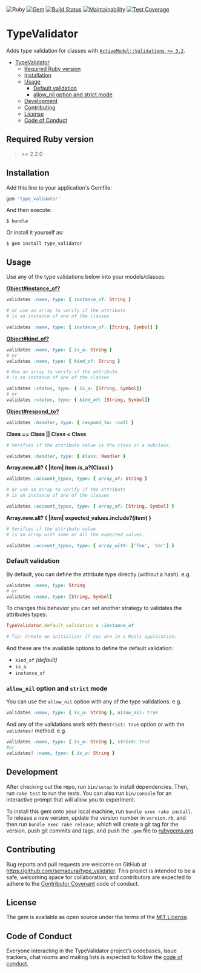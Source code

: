 ![Ruby](https://img.shields.io/badge/ruby-2.2+-ruby.svg?colorA=99004d&colorB=cc0066)
[![Gem](https://img.shields.io/gem/v/type_validator.svg?style=flat-square)](https://rubygems.org/gems/type_validator)
[![Build Status](https://travis-ci.com/serradura/type_validator.svg?branch=master)](https://travis-ci.com/serradura/type_validator)
[![Maintainability](https://api.codeclimate.com/v1/badges/cf8b233beedae37b82dd/maintainability)](https://codeclimate.com/github/serradura/type_validator/maintainability)
[![Test Coverage](https://api.codeclimate.com/v1/badges/cf8b233beedae37b82dd/test_coverage)](https://codeclimate.com/github/serradura/type_validator/test_coverage)

# TypeValidator

Adds type validation for classes with [`ActiveModel::Validations >= 3.2`](https://api.rubyonrails.org/classes/ActiveModel/Validations.html).

- [TypeValidator](#typevalidator)
  - [Required Ruby version](#required-ruby-version)
  - [Installation](#installation)
  - [Usage](#usage)
    - [Default validation](#default-validation)
    - [allow_nil option and strict mode](#allow_nil-option-and-strict-mode)
  - [Development](#development)
  - [Contributing](#contributing)
  - [License](#license)
  - [Code of Conduct](#code-of-conduct)

## Required Ruby version
> \>= 2.2.0

## Installation

Add this line to your application's Gemfile:

```ruby
gem 'type_validator'
```

And then execute:

    $ bundle

Or install it yourself as:

    $ gem install type_validator

## Usage

Use any of the type validations below into your models/classes:

**[Object#instance_of?](https://ruby-doc.org/core-2.6.4/Object.html#method-i-instance_of-3F)**

```ruby
validates :name, type: { instance_of: String }

# or use an array to verify if the attribute
# is an instance of one of the classes

validates :name, type: { instance_of: [String, Symbol] }
```

**[Object#kind_of?](https://ruby-doc.org/core-2.6.4/Object.html#method-i-kind_of-3F)**

```ruby
validates :name, type: { is_a: String }
# or
validates :name, type: { kind_of: String }

# Use an array to verify if the attribute
# is an instance of one of the classes

validates :status, type: { is_a: [String, Symbol]}
# or
validates :status, type: { kind_of: [String, Symbol]}
```

**[Object#respond_to?](https://ruby-doc.org/core-2.6.4/Object.html#method-i-respond_to-3F)**

```ruby
validates :handler, type: { respond_to: :call }
```

**Class == Class || Class < Class**

```ruby
# Verifies if the attribute value is the class or a subclass.

validates :handler, type: { klass: Handler }
```

**Array.new.all? { |item| item.is_a?(Class) }**

```ruby
validates :account_types, type: { array_of: String }

# or use an array to verify if the attribute
# is an instance of one of the classes

validates :account_types, type: { array_of: [String, Symbol] }
```

**Array.new.all? { |item| expected_values.include?(item) }**

```ruby
# Verifies if the attribute value
# is an array with some or all the expected values.

validates :account_types, type: { array_with: ['foo', 'bar'] }
```

### Default validation

By default, you can define the attribute type directly (without a hash). e.g.

```ruby
validates :name, type: String
# or
validates :name, type: [String, Symbol]
```

To changes this behavior you can set another strategy to validates the attributes types:

```ruby
TypeValidator.default_validation = :instance_of

# Tip: Create an initializer if you are in a Rails application.
```

And these are the available options to define the default validation:
-  `kind_of` *(default)*
-  `is_a`
-  `instance_of`

### `allow_nil` option and `strict` mode

You can use the `allow_nil` option with any of the type validations. e.g.

```ruby
validates :name, type: { is_a: String }, allow_nil: true
```

And any of the validations work with the`strict: true` option
or with the `validates!` method. e.g.

```ruby
validates :name, type: { is_a: String }, strict: true
#or
validates! :name, type: { is_a: String }
```

## Development

After checking out the repo, run `bin/setup` to install dependencies. Then, run `rake test` to run the tests. You can also run `bin/console` for an interactive prompt that will allow you to experiment.

To install this gem onto your local machine, run `bundle exec rake install`. To release a new version, update the version number in `version.rb`, and then run `bundle exec rake release`, which will create a git tag for the version, push git commits and tags, and push the `.gem` file to [rubygems.org](https://rubygems.org).

## Contributing

Bug reports and pull requests are welcome on GitHub at https://github.com/serradura/type_validator. This project is intended to be a safe, welcoming space for collaboration, and contributors are expected to adhere to the [Contributor Covenant](http://contributor-covenant.org) code of conduct.

## License

The gem is available as open source under the terms of the [MIT License](https://opensource.org/licenses/MIT).

## Code of Conduct

Everyone interacting in the TypeValidator project’s codebases, issue trackers, chat rooms and mailing lists is expected to follow the [code of conduct](https://github.com/serradura/type_validator/blob/master/CODE_OF_CONDUCT.md).
